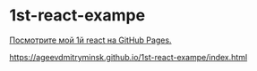 # 1st-react-exampe 

[Посмотрите мой 1й react на GitHub Pages.](https://ageevdmitryminsk.github.io/1st-react-exampe/index.html)

https://ageevdmitryminsk.github.io/1st-react-exampe/index.html
